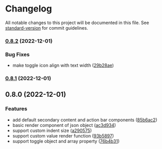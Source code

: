 # Changelog

All notable changes to this project will be documented in this file. See [standard-version](https://github.com/conventional-changelog/standard-version) for commit guidelines.

### [0.8.2](https://github.com/otakustay/react-json-view/compare/v0.8.1...v0.8.2) (2022-12-01)


### Bug Fixes

* make toggle icon align with text width ([29b28ae](https://github.com/otakustay/react-json-view/commit/29b28ae990858babd5dc68bb5ee7c8ce145d7fee))

### [0.8.1](https://github.com/otakustay/react-json-view/compare/v0.8.0...v0.8.1) (2022-12-01)

## 0.8.0 (2022-12-01)


### Features

* add default secondary content and action bar components ([85b6ac2](https://github.com/otakustay/react-json-view/commit/85b6ac22f783cd694e9117619a3c9fc9b000473d))
* basic render component of json object ([ac3d934](https://github.com/otakustay/react-json-view/commit/ac3d934b96002953b7603f107d143ad6e8e55aa0))
* support custom indent size ([a290575](https://github.com/otakustay/react-json-view/commit/a2905759d7b4a84d07f1582e58b0277a91c87854))
* support custom value render function ([93b5897](https://github.com/otakustay/react-json-view/commit/93b58971ce1535811bff9becdfeadd26d71b34f2))
* support toggle object and array property ([76b4b31](https://github.com/otakustay/react-json-view/commit/76b4b318a81349882b467385bfec55b055fee423))
